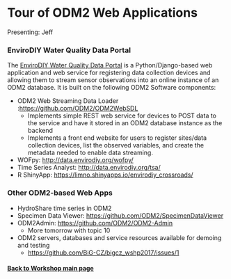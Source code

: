 # Tour of ODM2 Web Applications
Presenting: Jeff

### EnviroDIY Water Quality Data Portal
The [EnviroDIY Water Quality Data Portal](http://data.envirodiy.org/) is a Python/Django-based web application and web service for registering data collection devices and allowing them to stream sensor observations into an online instance of an ODM2 database. It is built on the following ODM2 Software components:
* ODM2 Web Streaming Data Loader :https://github.com/ODM2/ODM2WebSDL
  * Implements simple REST web service for devices to POST data to the service and have it stored in an ODM2 database instance as the backend
  * Implements a front end website for users to register sites/data collection devices, list the observed variables, and create the metadata needed to enable data streaming.
* WOFpy: http://data.envirodiy.org/wofpy/
* Time Series Analyst: http://data.envirodiy.org/tsa/
* R ShinyApp: https://limno.shinyapps.io/envirodiy_crossroads/

### Other ODM2-based Web Apps
* HydroShare time series in ODM2
* Specimen Data Viewer: https://github.com/ODM2/SpecimenDataViewer
* ODM2Admin: https://github.com/ODM2/ODM2-Admin
  * More tomorrow with topic 10
* ODM2 servers, databases and service resources available for demoing and testing
  * https://github.com/BiG-CZ/bigcz_wshp2017/issues/1


#### [Back to Workshop main page](https://github.com/BiG-CZ/bigcz_wshp2017/blob/master/README.md)
